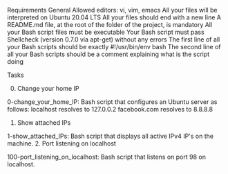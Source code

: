 Requirements
General
Allowed editors: vi, vim, emacs
All your files will be interpreted on Ubuntu 20.04 LTS
All your files should end with a new line
A README.md file, at the root of the folder of the project, is mandatory
All your Bash script files must be executable
Your Bash script must pass Shellcheck (version 0.7.0 via apt-get) without any errors
The first line of all your Bash scripts should be exactly #!/usr/bin/env bash
The second line of all your Bash scripts should be a comment explaining what is the script doing

Tasks

0. Change your home IP

0-change_your_home_IP: Bash script that configures an Ubuntu server as follows:
localhost resolves to 127.0.0.2
facebook.com resolves to 8.8.8.8
1. Show attached IPs

1-show_attached_IPs: Bash script that displays all active IPv4 IP's on the machine.
2. Port listening on localhost

100-port_listening_on_localhost: Bash script that listens on port 98 on localhost.

